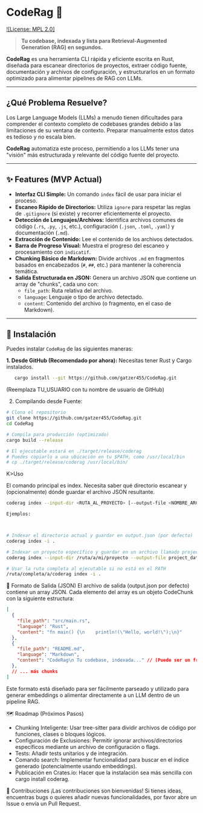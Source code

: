 
# CodeRag 🦀

[![License: MPL 2.0]](https://img.shields.io/badge/License-MPL%202.0-brightgreen.svg)


> **Tu codebase, indexada y lista para Retrieval-Augmented Generation (RAG) en segundos.**

**CodeRag** es una herramienta CLI rápida y eficiente escrita en Rust, diseñada para escanear directorios de proyectos, extraer código fuente, documentación y archivos de configuración, y estructurarlos en un formato optimizado para alimentar pipelines de RAG con LLMs.

---

## ¿Qué Problema Resuelve?

Los Large Language Models (LLMs) a menudo tienen dificultades para comprender el contexto completo de codebases grandes debido a las limitaciones de su ventana de contexto. Preparar manualmente estos datos es tedioso y no escala bien.

**CodeRag** automatiza este proceso, permitiendo a los LLMs tener una "visión" más estructurada y relevante del código fuente del proyecto.

---

## ✨ Features (MVP Actual)

*   **Interfaz CLI Simple:** Un comando `index` fácil de usar para iniciar el proceso.
*   **Escaneo Rápido de Directorios:** Utiliza `ignore` para respetar las reglas de `.gitignore` (si existe) y recorrer eficientemente el proyecto.
*   **Detección de Lenguajes/Archivos:** Identifica archivos comunes de código (`.rs`, `.py`, `.js`, etc.), configuración (`.json`, `.toml`, `.yaml`) y documentación (`.md`).
*   **Extracción de Contenido:** Lee el contenido de los archivos detectados.
*   **Barra de Progreso Visual:** Muestra el progreso del escaneo y procesamiento con `indicatif`.
*   **Chunking Básico de Markdown:** Divide archivos `.md` en fragmentos basados en encabezados (`#`, `##`, etc.) para mantener la coherencia temática.
*   **Salida Estructurada en JSON:** Genera un archivo JSON que contiene un array de "chunks", cada uno con:
    *   `file_path`: Ruta relativa del archivo.
    *   `language`: Lenguaje o tipo de archivo detectado.
    *   `content`: Contenido del archivo (o fragmento, en el caso de Markdown).

---

## 🚀 Instalación

Puedes instalar `CodeRag` de las siguientes maneras:

**1. Desde GitHub (Recomendado por ahora):**
Necesitas tener Rust y Cargo instalados.

```bash
   cargo install --git https://github.com/gatzer455/CodeRag.git
```
(Reemplaza TU_USUARIO con tu nombre de usuario de GitHub)

2. Compilando desde Fuente:


```bash
# Clona el repositorio
git clone https://github.com/gatzer455/CodeRag.git
cd CodeRag

# Compila para producción (optimizado)
cargo build --release

# El ejecutable estará en ./target/release/coderag
# Puedes copiarlo a una ubicación en tu $PATH, como /usr/local/bin
# cp ./target/release/coderag /usr/local/bin/
```

K>Uso

El comando principal es index. Necesita saber qué directorio escanear y (opcionalmente) dónde guardar el archivo JSON resultante.


```bash
coderag index --input-dir <RUTA_AL_PROYECTO> [--output-file <NOMBRE_ARCHIVO_SALIDA.json>]

Ejemplos:



# Indexar el directorio actual y guardar en output.json (por defecto)
coderag index -i .

# Indexar un proyecto específico y guardar en un archivo llamado project_data.json
coderag index --input-dir /ruta/a/mi/proyecto --output-file project_data.json

# Usar la ruta completa al ejecutable si no está en el PATH
/ruta/completa/a/coderag index -i .
```

📄 Formato de Salida (JSON)
El archivo de salida (output.json por defecto) contiene un array JSON. Cada elemento del array es un objeto CodeChunk con la siguiente estructura:


```json
[
  {
    "file_path": "src/main.rs",
    "language": "Rust",
    "content": "fn main() {\n    println!(\"Hello, world!\");\n}"
  },
  {
    "file_path": "README.md",
    "language": "Markdown",
    "content": "CodeRag\n Tu codebase, indexada..." // (Puede ser un fragmento si el archivo es grande)
  },
  // ... más chunks
]
```
Este formato está diseñado para ser fácilmente parseado y utilizado para generar embeddings o alimentar directamente a un LLM dentro de un pipeline RAG.

🗺️ Roadmap (Próximos Pasos)
- Chunking Inteligente: Usar tree-sitter para dividir archivos de código por funciones, clases o bloques lógicos.
- Configuración de Exclusiones: Permitir ignorar archivos/directorios específicos mediante un archivo de configuración o flags.
- Tests: Añadir tests unitarios y de integración.
- Comando search: Implementar funcionalidad para buscar en el índice generado (potencialmente usando embeddings).
- Publicación en Crates.io: Hacer que la instalación sea más sencilla con cargo install coderag.


🤝 Contribuciones
¡Las contribuciones son bienvenidas! Si tienes ideas, encuentras bugs o quieres añadir nuevas funcionalidades, por favor abre un Issue o envía un Pull Request.